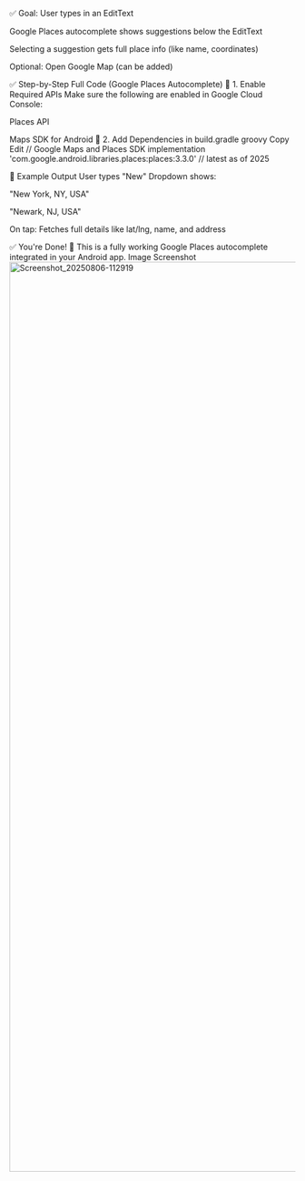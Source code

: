 ✅ Goal:
User types in an EditText

Google Places autocomplete shows suggestions below the EditText

Selecting a suggestion gets full place info (like name, coordinates)

Optional: Open Google Map (can be added)

✅ Step-by-Step Full Code (Google Places Autocomplete)
🔹 1. Enable Required APIs
Make sure the following are enabled in Google Cloud Console:

Places API

Maps SDK for Android
🔹 2. Add Dependencies in build.gradle
groovy
Copy
Edit
// Google Maps and Places SDK
implementation 'com.google.android.libraries.places:places:3.3.0' // latest as of 2025

🧪 Example Output
User types "New"
Dropdown shows:

"New York, NY, USA"

"Newark, NJ, USA"

On tap: Fetches full details like lat/lng, name, and address

✅ You're Done!
🎉 This is a fully working Google Places autocomplete integrated in your Android app.
Image Screenshot
<img width="720" height="1600" alt="Screenshot_20250806-112919" src="https://github.com/user-attachments/assets/f6648a47-da18-4fcb-a144-291d3fd1086b" />
